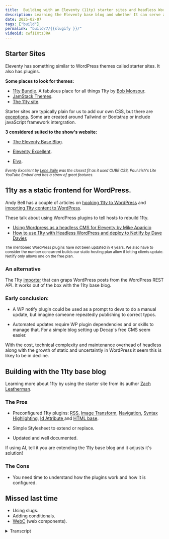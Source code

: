 ```yaml
---
title:  Building with an Eleventy (11ty) starter sites and headless WordPress
description: Learning the Eleventy base blog and whether It can serve as a static frontend to the WordPress CMS.
date: 2025-02-07
tags: ["build"]
permalink: "build/7/{{slugify }}/"
videoid: cwfIIXtzJRA
---
```


## Starter Sites

Eleventy has something similar to WordPress themes called starter sites. It also has plugins.

**Some places to look for themes:**

*   [11ty Bundle](https://11tybundle.dev/starters/). A fabulous place for all things 11ty by [Bob Monsour](https://bobmonsour.com/).
*   [JamStack Themes](https://jamstackthemes.dev/#ssg=eleventy).
*   [The 11ty site](https://www.11ty.dev/docs/starter/).

Starter sites are typically plain for us to add our own CSS, but there are [exceptions](https://github.com/CloudCannon/campus-spark-bookshop-template). Some are created around Tailwind or Bootstrap or include javaScript framework intergration.

**3 considered suited to the show's website:**

*   [The Eleventy Base Blog](https://github.com/11ty/eleventy-base-blog).
    
*   [Eleventy Excellent](https://github.com/madrilene/eleventy-excellent).
    
*   [Elva](https://github.com/scottsweb/elva).
    
<small>*Eventy Excellent by [Lene Saile](https://www.lenesaile.com/en/) was the closest fit as it used CUBE CSS, Paul Irish's Lite YouTube Embed and has a strew of great features.*</small>


## 11ty as a static frontend for WordPress.


Andy Bell has a couple of articles on [hooking 11ty to WordPress](https://bell.bz/i-hooked-up-eleventy-to-wordpress-api/) and [importing 11ty content to WordPress](https://bell.bz/importing-eleventy-content-into-wordpress/).

These talk about using WordPress plugins to tell hosts to rebuild 11ty.

*   [Using Wordpress as a headless CMS for Eleventy by Mike Aparicio](https://www.mikeaparicio.com/posts/2023-11-07-using-wordpress-as-a-headless-cms-for-eleventy/)
*   [How to use 11ty with Headless WordPress and deploy to Netlify by Dave Davies](https://dev.to/thedavedavies/how-to-use-11ty-with-headless-wordpress-and-deploy-to-netlify-3i73)

<small>The mentioned WordPress plugins have not been updated in 4 years. We also have to consider the number concurrent builds our static hosting plan allow if letting clients update. Netlify only allows one on the free plan.</small>

### An alternative

The 11ty [importer](https://www.11ty.dev/docs/migrate/wordpress/#use-@11ty/import) that can graps WordPress posts from the WordPress REST API. It works out of the box with the 11ty base blog.

### Early conclusion:

- A WP notify plugin could be used as a prompt to devs to do a manual update, but imagine someone repeatedly publishing to correct typos.

- Automated updates require WP plugin dependencies and or skills to manage that. For a simple blog setting up Decap's free CMS seem easier.


With the cost, technical complexity and maintenance overhead of headless along with the growth of static and uncertaintly in WordPress it seem this is likey to be in decline. 



## Building with the 11ty base blog

Learning more about 11ty by using the starter site from its author [Zach Leatherman](https://www.zachleat.com/).

### The Pros

- Preconfigured 11ty plugins: [RSS](https://www.11ty.dev/docs/plugins/rss/), [Image Transform](https://www.11ty.dev/docs/plugins/image/), [Navigation](https://www.11ty.dev/docs/plugins/navigation/),  [Syntax Highlighting](https://www.11ty.dev/docs/plugins/syntaxhighlight/), [Id Attribute ](https://www.11ty.dev/docs/plugins/id-attribute/) and [HTML base](https://www.11ty.dev/docs/plugins/html-base/).

- Simple Stylesheet to extend or replace.
- Updated and well documented.

If using AI, tell it you are extending the 11ty base blog and it adjusts it's solution! 

### The Cons

- You need time to understand how the plugins work and how it is configured.

## Missed last time

- Using slugs.
- Adding conditionals.
- [WebC](https://www.11ty.dev/docs/languages/webc/) (web components).



<details>
<summary>Transcript</summary>

[00:00:05] ****Nathan Wrigley:**** Hello there. This is the second video looking at the 11 static sites generator from the perspective of WordPress users. In the first episode, we built a simple site from scratch, and in this we are looking at 11 starter sites and some of the more advanced features. David has begun rebuilding the show site using the 11ty base blog and can share this experience of it as well.

And we'll also talk a little bit about using 11ty as a static front. End to WordPress. So I mentioned David. There he is. How are you doing, David? You right? Yeah, I'm 

[00:00:40] **David Waumsley:** really good. we've got a lot to cover with this. We do. I probably, and I'm nervous again because it's outta my depth with this stuff, and, we 

[00:00:49] **Nathan Wrigley:** will forgive 

[00:00:49] **David Waumsley:** you.

[00:00:50] **Nathan Wrigley:** It's a bit of live 

[00:00:51] **David Waumsley:** stuff going on again. yeah. So should we bring up our show notes? 

[00:00:55] **Nathan Wrigley:** Yeah, let's put the bits and pieces on the screen. There we go. So 

[00:01:00] **David Waumsley:** we're actually using here, what we started working on, which you. The place for our, a new site. So it's on my local host at the moment, so I'm using that for the notes and it's coming from the base blog, which we've mentioned over here.

So I've done a, little bit of styling on it, but not much already. I think probably the first thing, just to note for anybody who is coming from WordPress like us is that, Levi to, does have something similar to WordPress themes in that they call these kind of starter sites, and it also has.

plugins as well. but it's different. it hasn't had 20 years of, arguing over what a theme of a plugin should do, but, yeah. but they're quite different on that. So let's quickly talk about where you might be able to get one of these teams. 'cause that was the first thing I thought.

We'll use a starter theme to get us. Go in and effectively I ruled it out and then came back to the idea of using the base blog. So let's talk about other themes that are around. I wanted to mention this one. I'll bring this up, which is the 11 bundle, because honestly I wouldn't have got as far as I have if it wasn't thanks to, and I'll bring his site up as well.

Bob Mons, I think, I hope that's how you say his name. But he does this great job. He's got great articles. Himself. So he's definitely somebody to follow if you're into eleventy. But he does list his own sort of chosen kind of updated list of other things here. And what's nice about is you can see which version of eleventy it's using on this.

but also I just wanted to mention 'cause it's got this fire hose here, which has pretty much all the articles that are coming on about 11 and there's about one a day on these. So definitely worth taking a look at that. And out of interest, actually, the ones that I considered really suitable for our show.

if we were using a starter site, were the ones that are first listed here. So 11ty base blog, 11ty Excellence, and Alva here as well. So that was good. Also, another place which I discovered, which doesn't add much on it, is this. placed JAMstack themes. So you can look at the 11tywo ones. Here we've got Astro, which is more popular, not many.

There's only 19 listed, but Astro, which is very popular at the moment and has 18. So I'm not sure how updated that is. So you get a, screenshot of this and where to go from GitHub to get it and a demo, whether one's available. And finally the last place, and probably the first place for most people to look would be the levity site itself.

Where it has the starter projects here, and this has got a nice feature, as you can see over here. It's. Got, the, oh, it's like a Google Pay spa scores, right? Yeah. So it's, they've got a wonderful thing on here, the leaderboard, where it's actually taking the live data of real users using these themes and stuff, so you can actually see who's doing well.

So you can put your site on it actually, and have it judged to see how it's doing. Excellent. Yeah, it's quite, quite a cool little thing, but there's something like 90 to a hundred or something of the starter themes, which are available here. One that I was looking at before, I can see this here, but you may notice, that most of them look pretty plain.

[00:04:29] **Nathan Wrigley:** yeah, certainly the little thumbnail there does in many cases look quite plain, but not always. It seems te text heavy, if Yeah. 

[00:04:36] **David Waumsley:** Yes it is. And I think really if you were someone, come in as a non coder, non coders do certainly use starter sites. They don't need to know HMO very well or CSS, and they can get started if they stick with it.

But generally, I would think. That it's mostly the audience that attracts the people who are into HML and CSS and will want to build their own. Of course. So you'll do your own styling on top of this. So I think, Really, I, that's what I put as note here is that it's, I would say they're typically played, so you can add your own CSS.

But the other thing is, there is an exception here. Let me just, there's quite a few exceptions, I guess to all of that, as there always is. let me just bring this one up. so you do get, something to contradict that, something which is fully fledged Something Yeah, that looks like a, actually looks like a WordPress site.

Dare I say it? Yeah, it does. And it's got all of these kind of cool things on it, but I think that's the exception to the rule. with these kind of things where they're heavily styled, they're usually left to do, whatever you prefer. Some of them though, what might be useful if you are, somebody uses Tailwind or something, some of 'em are integrated with that, or Bootstrap or they're integrated with some of the JavaScript frameworks as well.

But, as mentioned, there was three, I think. For us, the base blog, which I ended up deciding to use, and 11 Excellence, which, you've seen before. 'cause I said I love, this. Yes. Yeah. It could have saved us a lot of time, I thought. I don't know why I love that. I just do. I think 

[00:06:20] **Nathan Wrigley:** it's lovely.

Yeah. 

[00:06:21] **David Waumsley:** it is really well done. Lena Sael, I think is her name is. German developer who lives in Spain and she does a lot of sort of levity stuff and really a very clever woman and a lot of people, as you can see here, have used this site to build their own. She's listed them out here. These other people, some of 'em are her own projects, but other people have used these and.

In fact, I communicated to her because she was just releasing something new and there was something that came up, which I didn't understand, and she was quick to get back with me, and there's a new version of it and why I like this, why I thought this was good for our needs was the fact that, As we know, I'm a big fan of Cube CSS.

She also is using that and, talks about many of the things I do. She's got, dark and light mode in this, which is something that I wanted to add. We're using YouTube, Embeds. Yeah. Using Paul Iris's light embeds. So you only load the thumbnail image rather than load all the stuff that's all baked into all of this.

And there's some really, she's got pagination, which isn't in the base blog, which we're using at the moment. she's also got, lemme just show you this 'cause I think this is quite full. this graph image is built into this. oh, nice. Where, what it does it, basically what it does is it creates your open graph images for, that you need for it because it prints out on a SVG that you put in, turns it into a jpeg, I think, or a ping image, whatever it is.

and prints out your data and whatever else you put in there. So you have these automatic created. things which we don't actually need. No. Yeah. So I think I'm gonna use it for my own personal blog because I think it's fantastic. But anyway, I just wanted spend, but 

[00:08:10] **Nathan Wrigley:** you decided against it for the no script show option.

Okay. 

[00:08:14] **David Waumsley:** Yes. And there was one other, I think I'll just quickly show it that, and again, 

[00:08:18] **Nathan Wrigley:** I just love this. There's just something about the color. I think it's the color system of this one that I really like, 

[00:08:24] **David Waumsley:** but it's so simple. This Yeah, it's so 

[00:08:26] **Nathan Wrigley:** nice. Yeah. 

[00:08:28] **David Waumsley:** again, we got light and dark on this. what was really nice, and I won't open it up, but it actually integrates with front matter CMS, which I Okay.

Showed in the last episode where it's an extension Yeah. For. vs. Code and it, so you can get a CMS experience if you like, in your VS code thing. So that's it. But yeah, and it's got also, multilanguage. Oh, multi. You can set this up for your, yeah. So you can do that. but anyway, we didn't do that.

We decided to go with the base blog just to learn from all I, I did. 'cause I.

We've got a skim over, so we can talk about that a little bit more. We did say that we will talk about using, 11ty as a static front end for WordPress, which is, headless WordPress is the kind of, been a popular thing. Certainly. I won't go into too much detail here. I have put some articles, it's a Coupled by Andy Bell, on this one.

Looking at it both ways, hooking 11tywo WordPress and importing 11 content into WordPress. So going the other way. 

[00:09:39] **Nathan Wrigley:** am I right in saying though that this is like a bit of an endeavor that's run out of steam a bit? 

[00:09:46] **David Waumsley:** I, don't think so. I. there is, let me just bring this all on this by Mike.

aio, I must say that, right? Yeah, we'll go 

[00:09:57] **Nathan Wrigley:** with that. Cio. I'm gonna say ar reio. Yeah, geo. 

[00:10:00] **David Waumsley:** I dunno. Yeah, I've watched some videos. He does, he has some really great content on, design systems and, he's got a great article here as another one on this where you can set this up using this kind of fetch, node.

that which will fetch all the posts from WordPress and then you bring that into 11 and to make this all work as the client that I had in this particular case that he's talking about, they wanted that for pages and posts and he brought it in and connected it up and all the code is here. The thing is with both of these articles, and I dunno if it's down here, where it shows you I won't find it quickly, is both of 'em are using two different WordPress plugins so that when the client updates and publishes, that sends a communication to the hosting.

one of 'em is actually just for netlify to say rebuild. 11. So it would update the post there. The snag that I found with these is that these articles, I mean they're later than when these plugins came in, but the two plugins that are mentioned by Dave Davis, who's got a very similar, post on this, I looked them up and they've both not been updated for four years and one of them has actually closed any contributions to their GitHub repository, right? so I think this is not for somebody like you and I who haven't got these skills to be able to make sure that this, these people have maybe 

[00:11:27] **Nathan Wrigley:** moved on and maybe they just built it for a particular project that they have.

Maybe they had to just migrate a massive site or something like that, and this was just the most effective way to do it. I don't know. 

[00:11:37] **David Waumsley:** Yeah, but you could do it and if you've got the skills, but I thought it was beyond us. But there is a nice little alternative I think, which will just allow, and I'll, do it.

There's a video by Zach Leatherman, the author of Eleventy who shows this. But I'll, repeat it again just because it, Allow me to show how you might import a starter site Okay. From scratch as well. So we've got the 11ty importer where you can bring in, it'll grab the WordPress posts from this.

So we'll see if this works with this. so what I need to do first, let me get rid of some of this. Yeah. 

[00:12:12] **Nathan Wrigley:** get your, palette clean. Yeah. Is helpful set up. So what, just to be clear, you are gonna use this importer tool. The link is in the no script show, notes, and the endeavor is to import.

Posts, I guess pages as well. How does it work? 

[00:12:28] **David Waumsley:** Yeah. posts on this one is what it set up for you. Okay. The 11 importer, which I, just quickly brought up, actually I've got a link to it here. Yeah. Actually does other stuff here. So there is a nice little video that is done on this one and I dunno if we can find it quickly here.

It will do WordPress 'cause that's the most popular thing. It will also bring in things from YouTube, but it will also bring in things from. there's more migration here. There's another platform. What's the popular platform? that's an alternative to Twitter. Masteron. Oh, Masteron, okay. So it can import stuff on that as well.

Okay. That's interesting. Yeah. So let's see if we can go back here. And now what I need to do is when you go to any of these starter sites, so if I was to go to. The base blog here, what we'll find is that you can just use this template and generally what you might want to do is to, then create a new repository for yourself on this.

I've already got that. So if I just go and click on me, go to my repositories. I've already brought this in and I've got base blog over here. Okay. Got it. Yep. So if I go into that and then, and I mentioned it last time we were talking, that it might be useful to have GitHub desktop. Yes, you did.

Yeah. Like that. Yeah. So if we open that up, then what I can do is take this repository, which I've copied and hopefully. Oh, there we are. We've come in. So it's let's just check that it's going to where I want it to go. So it's coming from where I want and it's going to local path 10th. That's exactly where I want it to go.

Nice. There is a code. Yeah, there is. Whoa. Okay. And that's done actually. And I'm gonna open it up in visual. I've got two of these open now, so we could have problems. It's all No problem. 

[00:14:30] **Nathan Wrigley:** we'll 

[00:14:30] **David Waumsley:** work with you. We'll figure it out. I'll do away with that. And I should bring this up on this screen 'cause you can't see it.

And I should just also increase the size 'cause you can't see much, can you? Is that Yeah, that's fine. We, 

[00:14:42] **Nathan Wrigley:** yeah, we've got lots now We can definitely read that. That's lovely. 

[00:14:46] **David Waumsley:** we may, what we'll need to do first probably go to the read be document because what we've already made. A clone of this one, and we've already set that up, but actually, because it hasn't included all the node stuff there.

Okay. We're gonna have to install all of that ourselves here. So bear with while I just bring up the terminal. Terminal and 

[00:15:09] **Nathan Wrigley:** you're gonna NPM install? Oh no, I'm not gonna do that. Not that one. Oh, this is your short code. Sorry. This is your text expander that you're using to generate the. Yes it is correct code.

Yeah, you maybe just copy and paste In this case 

[00:15:24] **David Waumsley:** it's quite short. 

[00:15:25] **Nathan Wrigley:** There we are. There you go. And now we've got 

[00:15:27] **David Waumsley:** small bit of time. Actually this will allow me, one is just doing that 'cause it's got, loading all the notes. I just wanted to mention something. Let me just bring this up. If you are using some of the starter sites, what might scare somebody new is seeing something like this, which is what I saw, on Elva before.

I think I also saw it on the 11 is. oh gosh. Yeah. That looks terrifying. Yeah, It's because it's a node which is no longer supported. And what you can, it gives you the information. You can just run the NPN Audit fix and it will sort things out, and it's probably okay, and the author will do that.

But I just thought it was worth throwing in that. If you're coming to this for the first time as I was, something like this is quite a scary thing to see if this is not we're used to doing press on regardless. Okay. Yes. Okay. So you do get something there. Anyway, we should have copied all of our 

[00:16:21] **Nathan Wrigley:** Yeah, it says it still watching.

A bit more time to kill here, David. What else can we, no, 

[00:16:26] **David Waumsley:** It's done. It's, the wrong one. I've got it open twice, so I see that and now we can run the 11tyail and I'll do that with my, short. Key and we should have that now. There we go. Yeah. Or 80. 80. 80. There're So I increase, there we go. I increase the size.

So now what we can do here just to show so that's basically installed in it, and then you can work from there. So it's not. Too bigger job to start from the starter site, get it on your local level. Now, once you 

[00:17:00] **Nathan Wrigley:** know what you're doing there, which you clearly now do, I think that was a two minute enterprise for you o of without all the talking and everything that you had to do.

That's probably a couple of minutes, isn't it? Yeah, exactly. Coffee and come back and it's all good to go. So this is the, which starter site is 

[00:17:17] **David Waumsley:** this? What's, this is the base blog. Except the only thing is I've increased the font size on. Now what I wanted to do was just show the importer working. 'cause that was it.

It's quite cool. Yep. so if I just get rid of this again, and we'll go back here and I've got the, what I need to put in already typed out because. Oh, you're 

[00:17:41] **Nathan Wrigley:** prepared. 

[00:17:41] **David Waumsley:** You're a good YouTuber, David. 

[00:17:43] **Nathan Wrigley:** you've got yourself ready. 

[00:17:45] **David Waumsley:** So what I've just pasted in here, this is all we need is something telling that we're going to import WordPress to this particular address that we've got in here.

And what we want to do is to output this content. Sorry, output it into the content and into the blog section. So one thing that we do need to know if we're using one of the starter themes is where we want that stuff to go. And in this case, with the base blog, it's in content, and then our posts go in here.

Okay? So we want that to be the same. And then we, could do a drive run. We can decide where we want to locate the assets, but in this case, the assets want to, set to co-locate. So effectively what this should do. It should put them in a folder with the post themselves. Okay. So the images that go with it.

So let me just run this and let's just see if it works. and we should, oh, it's asking me now because I. I haven't got the import package in there, so I'm just going to say yes. Okay. I want that and it's going to do that as well. The beauty, you probably only needed. Yes, it's because I've opened up a new one and what we're seeing here is it's fetching.

It's fetching the different JSON files, so this is using the WordPress rest, REST API to drag in these posts. And I know there's one error on this and what we should see over here is. In our blog. Okay. Now we have our posts and we should see that with these, they put the assets co-located them with this.

That was the co-locate thing. Okay, got it. Yes. And if I can find the right tab. I will, 

[00:19:26] **Nathan Wrigley:** just show you now. Just, there we go. I was just gonna say, we're looking at a very pink screen there, but we're, back. We, can now see your brow. That great. We should be 

[00:19:34] **David Waumsley:** back, let's see if I'm on the right one.

Fingers crossed. 

[00:19:37] **Nathan Wrigley:** It was definitely 80 82, port 80 82. So why is there some caching 

[00:19:43] **David Waumsley:** going on? Probably. This is the problem when you're doing this. Browser caching is always, what I'll do off screen. You can't see this. I shall just run this again. I. When you say, 

[00:19:54] **Nathan Wrigley:** run this again, are you gonna, I'm just restart.

Yes. 

[00:19:58] **David Waumsley:** I'm 11. Let's just see if that shakes it up. There we are. We've got our post. Yeah. so we've got, yeah. So all been well, yeah, it's brought in the assets. Now. Something to just notice. there are a few little things that you get, so if you've got, as I have in this case, it was built with a page builder and I'm using.

A form of that kind of, all of these had a video on the top there, which was hidden behind this kind of code that I put. So it didn't manage to pick up on that, but otherwise the images and everything, so Set that up. That would work. 

[00:20:32] **Nathan Wrigley:** so you did something quirky in WordPress, which 11? The importer there, it just was on, it 

[00:20:40] **David Waumsley:** was unable to, yeah.

Okay. Is unable to understand what all the, what complexities were going on there. Otherwise it would, picking the JavaScript that was needed, but it was done in such a convoluted way, so it was missing on that. it does this, I read somebody said they had an 8,000 article blog and it took 11.

With the importer, two minutes to, to bring all of that data over. So yeah. 

[00:21:06] **Nathan Wrigley:** To to, the human mind. 8,000 sounds like a lot, but to a machine just pausing text, it's just yeah, bring it on. That's fine. Yeah, exactly. Exactly. 

[00:21:15] **David Waumsley:** Yeah. That bit's done. I'm going to get rid of this. okay, 

[00:21:21] **Nathan Wrigley:** that was successful.

That was a, really nice example of how to do it. So you've, managed to import in a matter of moments, an entire WordPress site. 

[00:21:30] **David Waumsley:** Yes. Oh, the other thing that you might just be interested in, if I go to the site that was, this is the first thing I thought, is the rest API. So if I actually go to the site, it was important.

It's actually blocked off. I've got a maintenance mode on it. I've got everything set, so 

[00:21:48] **Nathan Wrigley:** it's invisible to the human reader. But the rest API just. Very, yeah, exactly. You through all of that. Okay, 

[00:21:54] **David Waumsley:** great. so if I just gave a, client a log into this, it would be fine. And if, because of course it's taking the post data, it's turning that into markdown.

Yeah. So if you had a lot of junk code, which I did on that, it cleans it up. Really. It just takes the Oh, that's nice too. That's a unexpected benefit. 

[00:22:10] **Nathan Wrigley:** Excellent. Yeah. 

[00:22:11] **David Waumsley:** Yeah. So my, got a lot cleaner. Good for moving that over. okay, let's go back to our notes, our article. 

[00:22:21] **Nathan Wrigley:** Where are we now then?

Yeah, I think so. We've done the importer. 

[00:22:25] **David Waumsley:** We have, we've done how to, download us, start a site and get started with that. I think, we were talking about this earlier, I think we share the same conclusion that maybe because of the technical complexities and maintenance with headless and the growth of, static CMS is going around, I think it's probably not something you'll either go one way or the other, won't you?

But I think with it, I think. There'll be less headless solutions. Yeah, it 

[00:22:52] **Nathan Wrigley:** feels like 5, 3, 4, 5 years ago, headless was a real buzzword. It was really an interesting thing. I imagine probably an enterprise, it still might be. Yeah. But it doesn't feel like, your normal freelancer working in the, let's say WordPress space is gonna be too interested.

'cause there's just so many moving parts that could go wrong. And I'm not sure that the, benefits outweigh the. The hassle unless you really are truly an expert and this is all absolute muscle memory. And, I've not really heard anybody talking about headless much in the WordPress space of late. No.

So maybe it's run its course. 

[00:23:32] **David Waumsley:** I never got it at the time because I just thought, I don't, I've not had security issues 'cause I look after. Okay. And caching gives me a face. 

[00:23:39] **Nathan Wrigley:** Yeah. Caching is the sort of the golden bullet there, isn't it? A little bit, yeah. Okay. Yeah, so 

[00:23:45] **David Waumsley:** there 

[00:23:45] **Nathan Wrigley:** was that.

[00:23:46] **David Waumsley:** okay. Should we talk about what we've been doing here as we are using this local version where we're trying to recreate using the 11 blog and the reason why, when you say 

[00:23:55] **Nathan Wrigley:** what we're doing here, do you mean what we're looking at on the screen? This, Yes. Yeah. Okay, great. 

[00:24:00] **David Waumsley:** Sorry. So style wise, we're not there that, we haven't put the logos in here, but we have taken the Eleventy Bog, which is, and I've added in the things that, Might have taken me to another theme to this and taken away some things as well from it. And I did it really because I thought I wanted to know how complex it would be for someone like me, to take a starter site. Would it be the same problem you can have in WordPress where I've done it, where you want to reconfigure some parts of a theme that you've already got?

Yep. Yep. And there's just too much to wade through and there's an element of that as well. But I found it very useful because I've been able to learn by, because the base bog is the one that. Zach Leatherman looks after and created. So probably the best person to learn from if you're gonna get into starter sites.

And it was perfect to a certain degree for what we needed. the only thing we didn't have is I wanted the light and dark. Okay. on this. And we also needed, which I was mentioning before, if I go back to, let's just go into the archive here and go into our last. thing we wanted to have this thing here.

I won't click on it now, but it's just loading the image. It looks like it's the video. It's not loading the stuff right. 

[00:25:17] **Nathan Wrigley:** There's some wizardry going on where it will load the video when you click on that image, that thing that looks like a video. Okay. Exactly. 

[00:25:25] **David Waumsley:** So we're using Paul Iris's light in bed, which will just serve up and hold back YouTube from all of its JavaScript and just serve up the image for quick thing that interestingly enough, there is anyway.

A web component that Zach Lettermans built, which is based on the same thing. But I haven't used that. I've just put it in 'cause I know how to do that myself. Okay. and did that, what else did I need to add in here? There was one other thing that doesn't come with the 11 base blog, which we needed really, I think, and I can just demonstrate it here.

Oh yeah. Okay. Yeah. Is the pagination on the archive pages? Get. 

[00:26:04] **Nathan Wrigley:** So what does it do? Does it just try to load everything all in one go if there's no pagination? 

[00:26:10] **David Waumsley:** Yeah. So on the original blog that you get, it just, it's just the text that it gives you to start with it. Yeah, it's a starter site.

So it can almost go and on endlessly then, because it, browsers will be able to cope with all of that kind of information. But if you want to section it out like this, seem nice to add this in. So that was quite, an adventure for me. AI helped me though. Interesting. So 

[00:26:34] **Nathan Wrigley:** it wasn't straightforward.

There isn't like a, I don't know, something built into the base blog that you can just declare something. You had to go out and find the way to build it. 

[00:26:45] **David Waumsley:** Yeah, there is, PA pagination is something that you can easily add with 11ty. Okay. The way that I needed to add it in this particular case with the base blog, which I'll maybe touch on in a moment.

Okay, yeah, sure, sure. Maybe a bit more complex. But the beauty is, and this is a real tip if anyone wants to do this, what discovered is that ai certainly clawed and I was trying deep seek at the time, so I was asking them both questions where I got stuck with the base bog and it go. it struggled as well, but when I said I'm using the base bug, it goes, ah, this is what you need.

It's configured this way. Interesting. Okay. So shows the documentation's really good for the 11th stuff 'cause it was able to Okay. Yeah, Tell you exactly what it did. yeah, so it, it sorted me out. So that's just the basic stuff that I made some changes. Obviously we need some styling, we sorted this sort of stuff out.

But, shall I bring up, I think I'll bring up the code editor for this. If I. 

[00:27:40] **Nathan Wrigley:** Yeah, it was fairly straightforward for me as a, as somebody watching what you were doing to figure out what you've done. But I imagine it was a bit of a bed of worms to, actually do it the first time. 

[00:27:52] **David Waumsley:** Yes, it was.

So we got a whole bunch of, I. So the, one of the things I think, with a starter site like this for me was the fact that the downside of it all is the fact that you really do need to understand how things have been configured in, something like this. Because there's a lot of great sort of things that been set up.

Some of them I've commented out, which is the images, I won't go into this, but it has a wonderful image plugin where if you upload into an image, it will, you can. If you can set it to do almost anything, but it will, it will turn, if it's a heavy SVG, it will turn it into, whatever the smallest thing is an A VI or something like that.

Okay? It will add in the sizes. It will create a picture tag if it needs to serve a viv, and then a backup of a web p or a backup of a jpeg, right? For those browsers that don't support it, it will do this all automatically. I pulled it out only because of the build time with it, because this would be perfect if you are a CMS person and you've got a client coming in and dragging in any kind of image, right?

It will take care of all of that trouble for you, but that's not us and we're not using many images. In fact, we're using what comes from YouTube, our thumbnail. So you just did it 

[00:29:12] **Nathan Wrigley:** expediency. Given your situation where not many images and the ones that you are using, you've probably got the right format and optimize them anyway.

Exactly. So I thought, okay. 

[00:29:23] **David Waumsley:** Yeah, exactly. So I mean I, I ran a test on it earlier. There's one other, the things that we put in as a little diagram, and you know it on the defaults, it just set me with a different versions in a picture tag. And the smallest was the Avis. That's something like nine kilobytes.

And I just thought, our audience. If I needed that again, I would just put it in without the picture tag as a na, because 

[00:29:48] **Nathan Wrigley:** Yeah, 

[00:29:48] **David Waumsley:** It wouldn't need different sizes. It's so small. Anyway, so I thought that's generally the way we go. So I took that out. Okay. But there are some really cool things and, let me mention first where I got stuck, and AI helped me.

So if I go into the contents, are we still on 

[00:30:10] **Nathan Wrigley:** the, are we still on pagination? We're still. On 

[00:30:13] **David Waumsley:** that I was gonna talk about pagination. Yes, exactly. Yeah. it didn't, it had it on the post. So you've got the next post and the before post, that's automatically in the base blog. But I didn't have it on the archive pages and I created my own additional pages.

So with the example of chat here, what you discover is it uses another plugin called the 11 navigation, which allows you to really construct some, if you wanted to. A mega menu or something like this, okay? Allow you to organize things a lot better. 'cause you can put 'em in the subcategories, but because it does that, and this is something I think I mentioned, gray, gray matter as something that happens.

This isn't gray matter. This is a, an 11tyhing where you can use JavaScript in your front matter area. On this. So suddenly everything I'm doing in my template now, because I've got the navigation now has to be turned into something which is in a JavaScript format. If you'll, gosh, okay. Yeah. Which is where it goes beyond me.

But luckily I was able to add the pagination simply by asking one of the ais, I'm using the base blog. I want to do this. And, it just churned this out for me, which is using the standard code, which you'll see anyway in the documentation, but it just put it in the right syntax or format for the matter area here.

So it's just 

[00:31:37] **Nathan Wrigley:** looking at that and not knowing what I'm talking about, it looks like it's going so reverse. True is newest to oldest, I'm guessing. Yeah, the alias is almost like a custom post out. We're looking for the posts. The size six is how many to show before the, before you need to click the pagination, so there's six on a page, and then there'll be six more on a page and six more.

And exactly. Data collections chat. I don't even know what that is. Not a clue. 

[00:32:07] **David Waumsley:** that's because that's what I've named this particular collection, so it's on the, got it. Page, which we've now called chat at the moment where, okay, some, this is why it's not up at all because we, still sort out some of the naming conventions.

We called it chat and maybe we'll call it chats. I'll reconfigure this. But the beauty of it is, and it's the same with the tagging system of the base blog, is that it's automated for you. So when I need a new page, this is automatically going, yeah. It's not 

[00:32:33] **Nathan Wrigley:** gonna figure it all out for you. Okay. And it's 

[00:32:35] **David Waumsley:** going to, because of 11, it's going to put the.

The big previous and the next and everything can create that, then we can change what we call that, over here. So, we've got that all built in. and it's the same with the tagging system as well. This is built into the base bog. If I create a new tag on one of my posts, it's gonna do it, but that was just one of the little gotchas.

That I got into with that. That's, yeah, 

[00:32:57] **Nathan Wrigley:** in some respects I'm surprised that isn't built into the base of 11. But then again, you might not want, some sort of archive of anything. You might just want a five page website with just, the navigation in the top right of the desktop version.

So it makes sense not to have it in, if you're trying to keep things lean. Makes sense. Yeah, 

[00:33:20] **David Waumsley:** I, think maybe, it's, pagination does seem like something for the base blog because it is designing for blogs, but also we've gone down a different route slightly with this in the sense that you would generally have a blog and then you would have tags.

So I've used the tag. Oh, I see. Okay. 

[00:33:34] **Nathan Wrigley:** Got it. Yeah. Yeah, because 

[00:33:36] **David Waumsley:** still if, I go back into any of these. it doesn't matter. which one, you'll see I've got a tagging system, but it's also running into the tags. It's automatically creating. So any new tags that I put in my front matter will get a new tag separate to the ones that I've created for ourselves and looped here.

Got it. If that makes sense. yeah, that does make sense. Okay. So it's a, it 

[00:33:59] **Nathan Wrigley:** is a different taxonomy structure than, what I'm used to in WordPress, which obviously just handles all this out the box. There's, other ways of doing things in, eleventy with tagging. Okay. All right. 

[00:34:10] **David Waumsley:** Yeah. it's pretty simple.

Let's just go into the blog. One nice thing is that it's set up so contents of the area, so anything in there can get changed and all the posts are in here and I didn't know I could do this, but it's set up. Two, recognize anything in here so I could put a folder in without messing things up and organize our posts over here.

So yeah, a nice thing to do. And if I go over to, let's just go into the one we're looking at the moment we'll do, This is what I'm doing now is I'm able to, it's something I didn't mention last time round, so I put a little note, because when I was, if you met, I was creating a simple site and just to give you an introduction to the idea of collections and how you might create posts, I didn't explain the fact that my post names didn't match what my URL was.

[00:35:02] **Nathan Wrigley:** Okay. So we could, 

[00:35:03] **David Waumsley:** this is how you do it basically. So it'll sify. Nice five. Yeah. So I'm telling it to go into the permalink. Of build and this, and I'll just add to it. I've created a tag here. I could create many more and it will automatically create those tags for me. So if we decide that there's some crossover between the things that we're doing in our categories, or this other ones, I can put them in and they will just tag and create the.

The, pages we need. And the beauty is with the video id, that's how I've connected it up with the Paul Iris's light YouTube embed and bringing forward those images. I've now been able to put that so it goes in the metadata. So if as an open graph image, it could be used on the front page to automatically do it, and it's outputting as well to the individual posts.

So nice. Got it right. Yeah. Yeah. And there's another nice thing as well in there that you can do drafts as well. So if you put this as, I've commented it out the moment, but if I set this to draft true. I can still, I can still, do a build to the hosting work on this. It's not gonna show it until I either remove this or set it to false.

Okay. So it's, not going to, yeah. So it's gonna ignore it. So you can work on that useful, a 

[00:36:19] **Nathan Wrigley:** pending status, but there it is, ready to roll. You just delete that draft. Yeah. I'll just delete that out 

[00:36:24] **David Waumsley:** and then the next time I do an update to got it. As I would do to, it's going to do that. That's it. Let's, let me go back to the notes. Actually, I need to come back here. Okay. What, didn't we cover? Any questions that you've got so far? No, 

[00:36:39] **Nathan Wrigley:** all of it seems, straightforward isn't the word 'cause it's all very new to me and I would probably upend me if I tried to do it myself. But no, that all makes sense.

[00:36:49] **David Waumsley:** there is, the syntax highlighting is quite a nice thing that we wanted to put in, which came in there. If I just go into one of the learns over here and go into. Light and dark toggle here. It's got this wonderful way of, it's, used in somebody else's library, another 11 user.

So 

[00:37:10] **Nathan Wrigley:** this what we are looking at there, the code example that you're looking at. If you would just type that in as marked down, it would just look like. Any old text, you've what? There's a sort of plugin if you like, and that enables you to encapsulate that portion as, show me this as code instead, and then it'll, with a bit of CSS, it'll put it in a darker box and it will make the, it will format CSS so that the bits and pieces which you want to be in different colors, are in different colors.

[00:37:38] **David Waumsley:** Yeah, exactly. And in fact, let me just go over here. If I go to one of the learn examples and let's make sure I've got one with a bit of code in it. I'm sure there is somewhere, I'll probably pick the one. There's a bit of HML there by the looks of it. There's a bit of H ml, so we have these three back ticks and then you put the language that you want it to do that with and Put this in. So it's gonna be there. And that's the format with this. We've got some CSS here. Got it. Feedback ticks. We close 'em with BT ticks as well. And then we just put CSS and then it's gonna display that and what's happening behind the scenes, which allows me just to talk about snake else. I'm going off tangents, but, the CSS, so last time we did a video, we talked about the CSS and I bundled it all.

a Nun Jux file and included all of the different CSS style sheets that had into that one. Now I tried to do something similar, but I got into a mess and I just decided to use what's already set up in the 11 base blog, which I think is pretty cool. If I just go into, let me just open the this up. On the, let's go into our Includes, into our layout and into the base.

Okay. It does it all in the template here, and you have this kind of, there's lots of stuff and I'll probably have to stop 'cause it'll get. Too boring soon, but, there's a lot of stuff that goes on in here. So there's another bit of a sort of plugin if you like, which allows you to get a bundle by the URL here, and you can specify at CSS and then you can put this in here, what you want to include.

It's gonna send it all to one location, which is set up into another folder called the distribution, the dis. Folder and it puts it all together in that way, which is a slightly different way. But the nice thing about this is that you can also, if you wanted to have that as inline CSS on your page, you can just 

[00:39:35] **Nathan Wrigley:** have Oh, print out within the star sheet.

Okay. 

[00:39:38] **David Waumsley:** Yeah. And so it also means as is used as well on the base blog. Naturally it is actually printed in line. I've changed this now, so it puts it in a style sheet, but it does allow you say the syntax highlighting which we were talking about. 

[00:39:54] **Nathan Wrigley:** Yeah. 

[00:39:54] **David Waumsley:** Is one of the things that's, brought in. And in fact, then.

We're just putting that on the post. I think it might be showing here that, 

[00:40:03] **Nathan Wrigley:** So the, if, there's no, so for example, on a post, there's a high probability that you want c syntax highlighting for C-S-S-H-T-M-L, et cetera. and if you're doing it, if you're injecting that in line only when it's needed in this case, in a post, because there's a high opportunity that a post will have that.

But you could do it on a. Page by page basis, or a post by post basis. And yet the CSS file is stored in the same place in that little bundle. that's quite clever actually. I like that. 

[00:40:35] **David Waumsley:** Yeah. it's putting the distribution and then, so in this case it's been automatically set up In fact, it's pulling in that theme is what's given me the, coloring for the syntax highlighting.

Yeah, and actually there's another one in there which I've left as it is there, which just is the difference, the changes made to the original, but it's actually can pull these things in from the node modules themselves, rather than what you've got there. quite cool stuff. 

[00:41:03] **Nathan Wrigley:** Yeah, let me, yeah, I was just gonna say, do you wanna just quickly knit back to your show notes?

'cause there was a few things on that page. yeah, it was the one before. And then scroll down. What have we looked at? Were, no, where's it going? Yeah, so we, you've mentioned syntax just now, so I'm looking underneath the pros. The first bullet point there, pre-configure 11 plugins. So the base theme Comes with. Something to do with RSS. You mentioned image transformation. So you can throw a, an image in like an SVG and it will turn it into an A VI and you can configure all of that navigation enables you to do more complicated navigation syntax we've just seen. Yeah. Highlighting Id attribute an HTML base.

I, they're part of it. I dunno what they are, but Do you want to touch those or is it, you can 

[00:41:51] **David Waumsley:** see it here, although I might take it away. What it's doing is when it's seeing, because it's a good thing for accessibility. Yeah. Be able to link to headers. What this is doing automatically with the ID attribute, it's a kind of, is it a plugin?

I'm not sure quite sure, but it's included and I can remove it with one line. But basically where we see this, if we go into the source code, it's giving us an ID against this header as well. So if I look there, we've got the, it gives me an ID as well. Got it. Got it. Yeah. Okay, so we've got some, so instead of it 

[00:42:24] **Nathan Wrigley:** just being an H three, it's H three, whatever an idea of whatever the H three.

Is, so in this case the comms? Yeah. Oh, that's nice. 

[00:42:33] **David Waumsley:** Yeah. So on. I guess the only issue you might have is if you have the same title on the sec, but you shouldn't really ever have that should you? No. on the same page. That's the only problem with an ID there. Okay. But yeah, it's quite a nice thing, a little accessibility thing or way to be able to link to a part of your article if you are linking someone else to it built in.

You don't have to do anything. It's automated. There was a actually, and I needed to use this a lot and it's even for building a simple site first time round, I didn't really touch on the conditionals else if all the time. Okay. And that's a really easy thing to do with the nun ju. And I just have to now quickly think on my feet where there's an example of where I've done this.

I think I've done it in the base blog where I wanted to, in the base nex. Let me just have a look here. 

[00:43:22] **Nathan Wrigley:** So is this like an inline thing we're looking for? Are we looking for some line? Yes. I want conditional logic of if this the can't see anything. 

[00:43:31] **David Waumsley:** Yes. No you can't. Can you? 'cause I've forgotten where I might have put it.

Let me just have a look. Keep looking 

[00:43:36] **Nathan Wrigley:** on. We're fine. 

[00:43:38] **David Waumsley:** I don't know 

[00:43:39] **Nathan Wrigley:** the, the way it'll look, but I'm keen something. Hopefully. Okay. Oh, there was an end if there, right at the bottom. What was that end? If that was one of them? 

[00:43:49] **David Waumsley:** Yes. Let's have a look. Where are we starting with? You had an end, you had an if 

[00:43:52] **Nathan Wrigley:** right?

Much further up. Oh, no, If collections post. Ah yes. So I think it's not the one I wanted to further down near the bottom of the screen, right near the bottom is an if collections posts, and then obviously there's an end. If so, you've got an, you've got an if within an if here by the look. Oh, no, you don't.

You've just got. 

[00:44:13] **David Waumsley:** Yeah, I'm not sure where I've got to on this one. because you've got, now I can't remember what I've done, but, anyway, with all I wanted to, I, before I get stuck on what I've done here, I think there is my example, this is a perfect example. what I wanted to, when I didn't have, as you could see actually on the, that we're looking at, I don't have a video ID for the thumbnail for the YouTube video 'cause it hasn't gone up yet.

So what I've done is to say. Only if my front matter gives me an id. Will you print out what you need to blank. Oh, and I noticed that 

[00:44:49] **Nathan Wrigley:** was in the, that was in the front matter, that portion of text. at the top of the post you had a, I think it said YouTube ID or something and there was like the 10 characters of the slug Of the URL.

[00:45:00] **David Waumsley:** Yes. Of the YouTube was, it was. It was commented out as well. So that's why it's not, because otherwise it would take up the space of YouTube. Lemme me understand 

[00:45:10] **Nathan Wrigley:** this then if, that wasn't commented out and it was, so if you'd got a YouTube ID in the post Yes. And it wasn't commented out, so it did exist.

That if would say, does it exist? Yes. Okay. Now append it to the end of the YouTube URL and display it. So not only is it doing the job of whether or not to display, but it's also using the same, yeah, there it is. Video id, it's using that to 

[00:45:37] **David Waumsley:** yeah, declare whether 

[00:45:38] **Nathan Wrigley:** it should display or not, but also appending it to the URL.

Yeah. So if I leave this 

[00:45:42] **David Waumsley:** and I leave it below course, and if I take this off so it's there. we needed a conditional to show 'cause what's gonna happen now if I refresh or be, it's not, is it? Oh, 

[00:45:55] **Nathan Wrigley:** you need, yeah. You might need to clear some caches or rebuild the whole thing. The vague, I think I just need to rebuild it.

Yeah. But I trust you. I'm sure it'll work. Yes. 

[00:46:06] **David Waumsley:** Otherwise without that conditional, it would be showing, it would be trying to show, the, in fact, actually, I've hidden the head of one and I use the image to replace it. So generally that's the case. I get it though. That 

[00:46:21] **Nathan Wrigley:** made sense. the syntax of it and all is new to me and.

But I, see what it's doing. That's good. Yeah. It 

[00:46:27] **David Waumsley:** was worth mentioning that you could do, 'cause it was, you'd want that on simple things. And also something I didn't mention as well last time was the fact that there is these web components. So in Eleventy and I, skipped over it. There is something called Web C, which is Zack Leatherman's own language for using, web components.

And in fact, it's a web component which is creating, it puts around the main tag, which is creating these IDs combined with. The other Java script that it has there. So that's another part of 11tywo, which I really haven't got into. Okay. But it's another option for how you might put together your sites with, using web components.

[00:47:06] **Nathan Wrigley:** What I'm learning though, is depending on, so unlike, so Okay. The intention of WordPress was never really to put functionality in the theme, but that kind of did end up happening. Yeah. But in the theme, usually in the customizer, you can switch things on or off. Like I show the. I don't know, the author, show the, metadata for when it was published and what have you.

And what I'm seeing is something akin to that. Here you've got these plugins built inside of a theme, in this case, the base theme that you can switch on, switch off, configure how you like, but obviously it's much more like hands into the code and figuring all that out. But they enable you to add components to your website, your pages, your posts, add if statements around them, so they show or don't show depending on certain conditions.

And so you've got this framework for building. Based upon the exact same data, you can have a different array of things happening on the pages with these plugins. okay. I'm, beginning to get it a bit, I think. 

[00:48:06] **David Waumsley:** Yeah. Yeah. It's, most of the time, it's the, that's the downside of with the starter thing because when you start to remove things, you really need to know how the directories are being set up or what plugins, but I'm probably not.

Entirely there, but I think I've now learned what's there. you're calling in, as you see, these are kind of plugins are called in at the top here, import these kind of plugins. Oh, there's the RSS 

[00:48:30] **Nathan Wrigley:** one and navigation. Yeah, Okay. 

[00:48:33] **David Waumsley:** and yeah, it's wonderful. And then filters have got some other things that're all built into it.

So there is a bit of doing this, but I was surprised how far I've got and how confident I feel. And it's a little bit, saying about that. There's a couple of points where I'm really excited. I got excited about WordPress at the time. One of them was when I first started doing my own themes, and that feels a lot like that.

And then the other time was when CSS got really difficult and I've discovered page builders. So I've got like this kind of, it feels like going back to some old days where I, yeah, made powerful, helped a little bit with ai, but, it does mean we. No JavaScript skills. I've been able to do some quite complex stuff already.

[00:49:15] **Nathan Wrigley:** Nice conditions. Yeah. So it's not, I enjoyed it. How, are we doing with the show notes there? Have we got through what you wanted to say? I think so. Like we had 

[00:49:24] **David Waumsley:** maybe, yeah, I think so. There was a couple of things I just wanted to cover. I think I thanked who I wanted. There's more to show you, on this.

Maybe I'll just do a short video if there's something that's missed out on this. Okay. That I think might be useful. But, otherwise I think we've. Probably, we've done our best to try and cover what, 

[00:49:41] **Nathan Wrigley:** yeah, that, that looks good. So the, endeavor there was to show what a, theme can do, in this case, the base theme inside of 11ty.

But there were loads of options, dozens and dozens of options. Some more minimal looks like, some less minimal. and David showed you where you can get those. As with everything, the, the bits and pieces, the links that you just saw. Will be available for your dilatation, over on the no script show, 1111 based website at some point in the year 2027.

[00:50:15] **David Waumsley:** But there'll be a 

[00:50:15] **Nathan Wrigley:** link to wherever you can get the 

[00:50:17] **David Waumsley:** notes in 

[00:50:18] **Nathan Wrigley:** the 

[00:50:18] **David Waumsley:** YouTube. Yeah. Comments? Okay. Oh yeah, of course. 

[00:50:21] **Nathan Wrigley:** yeah, Thank you. so look in the, description of the YouTube video and go from there. Basically. Yeah. Okay. Is that it? Are we wrapping that up? I think so. 

[00:50:31] **David Waumsley:** I 

[00:50:31] **Nathan Wrigley:** think so.

I think it was useful. Yeah, it was really interesting. Honestly, the more you talk about it, the more convinced I'm that I should give it a go if only I had 50 hours available to meet. Yeah, exactly. It does take some time. Yeah. All right. I'll see you next time, David. Thank you. Bye bye. Thank you. Cheers.

Alright, bye-bye. Bye.

</details>